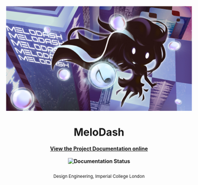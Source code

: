 <h1 align="center">
  <img src="Documentation/source/_static/Cover/Cover.jpg" alt="Awesome">
  <br>
  <br>
  MeloDash
</h1>

<h4 align="center">
  <a href="https://https://melodash-docs.readthedocs.io/en/latest/">View the Project Documentation online</a>
  <br>
  <br>
  <img width="80" src="http://readthedocs.org/projects/de3-rob1-chess/badge/?version=latest" alt="Documentation Status">
</h4>

<p align="center">
  <sub>Design Engineering, Imperial College London</sub>
</p>

